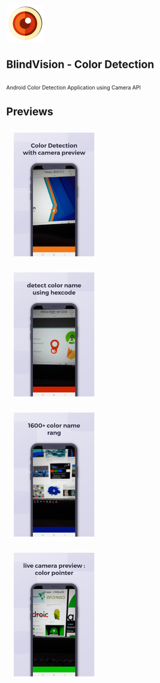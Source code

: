 <img src="https://github.com/Vpn97/ColorDetection/blob/master/screenshort/logo_1.png" width="100"><br/>
# BlindVision - Color Detection

<br>Android Color Detection Application using Camera API

# Previews
<img src="https://github.com/Vpn97/ColorDetection/blob/master/screenshort/1.png" width="215"  style="padding: 20px"><img src="https://github.com/Vpn97/ColorDetection/blob/master/screenshort/2.png" width="215"  style="padding: 20px"><br/>
<img src="https://github.com/Vpn97/ColorDetection/blob/master/screenshort/3.png" width="215"  style="padding: 20px"><img src="https://github.com/Vpn97/ColorDetection/blob/master/screenshort/4.png" width="215"  style="padding: 20px"> 
